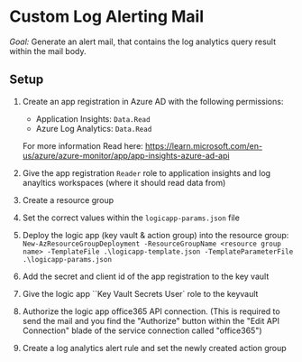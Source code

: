 # Custom Log Alerting Mail

*Goal:* Generate an alert mail, that contains the log analytics query result within the mail body.

## Setup

1. Create an app registration in Azure AD with the following permissions:
    - Application Insights: `Data.Read` 
    - Azure Log Analytics: `Data.Read`

   For more information Read here: https://learn.microsoft.com/en-us/azure/azure-monitor/app/app-insights-azure-ad-api

1. Give the app registration ``Reader`` role to application insights and log anayltics workspaces (where it should read data from)

1. Create a resource group

1. Set the correct values within the ``logicapp-params.json`` file

1. Deploy the logic app (key vault & action group) into the resource group: ``New-AzResourceGroupDeployment -ResourceGroupName <resource group name> -TemplateFile .\logicapp-template.json -TemplateParameterFile .\logicapp-params.json``

1. Add the secret and client id of the app registration to the key vault

1. Give the logic app ``Key Vault Secrets User` role to the keyvault

1. Authorize the logic app office365 API connection. (This is required to send the mail and you find the "Authorize" button within the "Edit API Connection" blade of the service connection called "office365")

1. Create a log analytics alert rule and set the newly created action group

